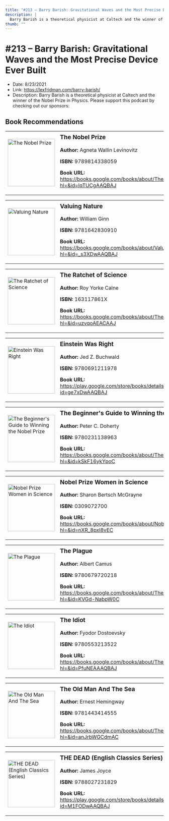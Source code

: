 ```yaml
---
title: "#213 – Barry Barish: Gravitational Waves and the Most Precise Device Ever Built"
description: |
  Barry Barish is a theoretical physicist at Caltech and the winner of the Nobel Prize in Physics. Please support this podcast by checking out our sponsors:"
thumb: ""
---
```


# #213 – Barry Barish: Gravitational Waves and the Most Precise Device Ever Built

  - Date: 8/23/2021
  - Link: https://lexfridman.com/barry-barish/
  - Description: Barry Barish is a theoretical physicist at Caltech and the winner of the Nobel Prize in Physics. Please support this podcast by checking out our sponsors:

## Book Recommendations

<table style="border: none;"><tr style="border: none;"><td style="border: none;"><img src="http://books.google.com/books/content?id=lqTUCgAAQBAJ&printsec=frontcover&img=1&zoom=1&edge=curl&source=gbs_api" alt="The Nobel Prize" width="150" style="vertical-align: top;"></td><td style="border: none; vertical-align: top;"><h3 style='margin-top: 5'>The Nobel Prize</h3><p><strong>Author:</strong> Agneta Wallin Levinovitz</p><p><strong>ISBN:</strong> 9789814338059</p><p><strong>Book URL:</strong> <a href="https://books.google.com/books/about/The_Nobel_Prize.html?hl=&id=lqTUCgAAQBAJ">https://books.google.com/books/about/The_Nobel_Prize.html?hl=&id=lqTUCgAAQBAJ</a></p></td></tr></table>
<table style="border: none;"><tr style="border: none;"><td style="border: none;"><img src="http://books.google.com/books/content?id=_s3XDwAAQBAJ&printsec=frontcover&img=1&zoom=1&edge=curl&source=gbs_api" alt="Valuing Nature" width="150" style="vertical-align: top;"></td><td style="border: none; vertical-align: top;"><h3 style='margin-top: 5'>Valuing Nature</h3><p><strong>Author:</strong> William Ginn</p><p><strong>ISBN:</strong> 9781642830910</p><p><strong>Book URL:</strong> <a href="https://books.google.com/books/about/Valuing_Nature.html?hl=&id=_s3XDwAAQBAJ">https://books.google.com/books/about/Valuing_Nature.html?hl=&id=_s3XDwAAQBAJ</a></p></td></tr></table>
<table style="border: none;"><tr style="border: none;"><td style="border: none;"><img src="http://books.google.com/books/content?id=uzvqoAEACAAJ&printsec=frontcover&img=1&zoom=1&source=gbs_api" alt="The Ratchet of Science" width="150" style="vertical-align: top;"></td><td style="border: none; vertical-align: top;"><h3 style='margin-top: 5'>The Ratchet of Science</h3><p><strong>Author:</strong> Roy Yorke Calne</p><p><strong>ISBN:</strong> 163117861X</p><p><strong>Book URL:</strong> <a href="https://books.google.com/books/about/The_Ratchet_of_Science.html?hl=&id=uzvqoAEACAAJ">https://books.google.com/books/about/The_Ratchet_of_Science.html?hl=&id=uzvqoAEACAAJ</a></p></td></tr></table>
<table style="border: none;"><tr style="border: none;"><td style="border: none;"><img src="http://books.google.com/books/content?id=ge7xDwAAQBAJ&printsec=frontcover&img=1&zoom=1&edge=curl&source=gbs_api" alt="Einstein Was Right" width="150" style="vertical-align: top;"></td><td style="border: none; vertical-align: top;"><h3 style='margin-top: 5'>Einstein Was Right</h3><p><strong>Author:</strong> Jed Z. Buchwald</p><p><strong>ISBN:</strong> 9780691211978</p><p><strong>Book URL:</strong> <a href="https://play.google.com/store/books/details?id=ge7xDwAAQBAJ">https://play.google.com/store/books/details?id=ge7xDwAAQBAJ</a></p></td></tr></table>
<table style="border: none;"><tr style="border: none;"><td style="border: none;"><img src="http://books.google.com/books/content?id=kSkF16ykYpoC&printsec=frontcover&img=1&zoom=1&edge=curl&source=gbs_api" alt="The Beginner's Guide to Winning the Nobel Prize" width="150" style="vertical-align: top;"></td><td style="border: none; vertical-align: top;"><h3 style='margin-top: 5'>The Beginner's Guide to Winning the Nobel Prize</h3><p><strong>Author:</strong> Peter C. Doherty</p><p><strong>ISBN:</strong> 9780231138963</p><p><strong>Book URL:</strong> <a href="https://books.google.com/books/about/The_Beginner_s_Guide_to_Winning_the_Nobe.html?hl=&id=kSkF16ykYpoC">https://books.google.com/books/about/The_Beginner_s_Guide_to_Winning_the_Nobe.html?hl=&id=kSkF16ykYpoC</a></p></td></tr></table>
<table style="border: none;"><tr style="border: none;"><td style="border: none;"><img src="http://books.google.com/books/content?id=nXR_8pxl8vEC&printsec=frontcover&img=1&zoom=1&source=gbs_api" alt="Nobel Prize Women in Science" width="150" style="vertical-align: top;"></td><td style="border: none; vertical-align: top;"><h3 style='margin-top: 5'>Nobel Prize Women in Science</h3><p><strong>Author:</strong> Sharon Bertsch McGrayne</p><p><strong>ISBN:</strong> 0309072700</p><p><strong>Book URL:</strong> <a href="https://books.google.com/books/about/Nobel_Prize_Women_in_Science.html?hl=&id=nXR_8pxl8vEC">https://books.google.com/books/about/Nobel_Prize_Women_in_Science.html?hl=&id=nXR_8pxl8vEC</a></p></td></tr></table>
<table style="border: none;"><tr style="border: none;"><td style="border: none;"><img src="http://books.google.com/books/content?id=KVGd-NabpW0C&printsec=frontcover&img=1&zoom=1&edge=curl&source=gbs_api" alt="The Plague" width="150" style="vertical-align: top;"></td><td style="border: none; vertical-align: top;"><h3 style='margin-top: 5'>The Plague</h3><p><strong>Author:</strong> Albert Camus</p><p><strong>ISBN:</strong> 9780679720218</p><p><strong>Book URL:</strong> <a href="https://books.google.com/books/about/The_Plague.html?hl=&id=KVGd-NabpW0C">https://books.google.com/books/about/The_Plague.html?hl=&id=KVGd-NabpW0C</a></p></td></tr></table>
<table style="border: none;"><tr style="border: none;"><td style="border: none;"><img src="http://books.google.com/books/content?id=PfuNEAAAQBAJ&printsec=frontcover&img=1&zoom=1&source=gbs_api" alt="The Idiot" width="150" style="vertical-align: top;"></td><td style="border: none; vertical-align: top;"><h3 style='margin-top: 5'>The Idiot</h3><p><strong>Author:</strong> Fyodor Dostoevsky</p><p><strong>ISBN:</strong> 9780553213522</p><p><strong>Book URL:</strong> <a href="https://books.google.com/books/about/The_Idiot.html?hl=&id=PfuNEAAAQBAJ">https://books.google.com/books/about/The_Idiot.html?hl=&id=PfuNEAAAQBAJ</a></p></td></tr></table>
<table style="border: none;"><tr style="border: none;"><td style="border: none;"><img src="http://books.google.com/books/content?id=anJrbWGCdmAC&printsec=frontcover&img=1&zoom=1&edge=curl&source=gbs_api" alt="The Old Man And The Sea" width="150" style="vertical-align: top;"></td><td style="border: none; vertical-align: top;"><h3 style='margin-top: 5'>The Old Man And The Sea</h3><p><strong>Author:</strong> Ernest Hemingway</p><p><strong>ISBN:</strong> 9781443414555</p><p><strong>Book URL:</strong> <a href="https://books.google.com/books/about/The_Old_Man_And_The_Sea.html?hl=&id=anJrbWGCdmAC">https://books.google.com/books/about/The_Old_Man_And_The_Sea.html?hl=&id=anJrbWGCdmAC</a></p></td></tr></table>
<table style="border: none;"><tr style="border: none;"><td style="border: none;"><img src="http://books.google.com/books/content?id=M1FODwAAQBAJ&printsec=frontcover&img=1&zoom=1&edge=curl&source=gbs_api" alt="THE DEAD (English Classics Series)" width="150" style="vertical-align: top;"></td><td style="border: none; vertical-align: top;"><h3 style='margin-top: 5'>THE DEAD (English Classics Series)</h3><p><strong>Author:</strong> James Joyce</p><p><strong>ISBN:</strong> 9788027231829</p><p><strong>Book URL:</strong> <a href="https://play.google.com/store/books/details?id=M1FODwAAQBAJ">https://play.google.com/store/books/details?id=M1FODwAAQBAJ</a></p></td></tr></table>
